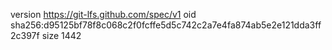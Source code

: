 version https://git-lfs.github.com/spec/v1
oid sha256:d95125bf78f8c068c2f0fcffe5d5c742c2a7e4fa874ab5e2e121dda3ff2c397f
size 1442
